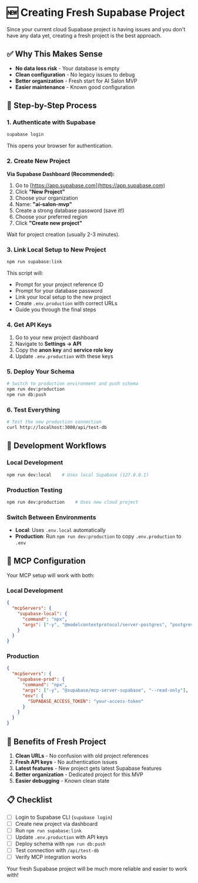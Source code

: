 # 🆕 Creating Fresh Supabase Project

Since your current cloud Supabase project is having issues and you don't have any data yet, creating a fresh project is the best approach.

## ✅ Why This Makes Sense

- **No data loss risk** - Your database is empty
- **Clean configuration** - No legacy issues to debug
- **Better organization** - Fresh start for AI Salon MVP
- **Easier maintenance** - Known good configuration

## 🚀 Step-by-Step Process

### 1. Authenticate with Supabase
```bash
supabase login
```
This opens your browser for authentication.

### 2. Create New Project
**Via Supabase Dashboard (Recommended):**
1. Go to [https://app.supabase.com](https://app.supabase.com)
2. Click **"New Project"**
3. Choose your organization
4. Name: **"ai-salon-mvp"**
5. Create a strong database password (save it!)
6. Choose your preferred region
7. Click **"Create new project"**

Wait for project creation (usually 2-3 minutes).

### 3. Link Local Setup to New Project
```bash
npm run supabase:link
```

This script will:
- Prompt for your project reference ID
- Prompt for your database password
- Link your local setup to the new project
- Create `.env.production` with correct URLs
- Guide you through the final steps

### 4. Get API Keys
1. Go to your new project dashboard
2. Navigate to **Settings → API**
3. Copy the **anon key** and **service role key**
4. Update `.env.production` with these keys

### 5. Deploy Your Schema
```bash
# Switch to production environment and push schema
npm run dev:production
npm run db:push
```

### 6. Test Everything
```bash
# Test the new production connection
curl http://localhost:3000/api/test-db
```

## 🔄 Development Workflows

### Local Development
```bash
npm run dev:local    # Uses local Supabase (127.0.0.1)
```

### Production Testing
```bash
npm run dev:production    # Uses new cloud project
```

### Switch Between Environments
- **Local**: Uses `.env.local` automatically
- **Production**: Run `npm run dev:production` to copy `.env.production` to `.env`

## 🔌 MCP Configuration

Your MCP setup will work with both:

### Local Development
```json
{
  "mcpServers": {
    "supabase-local": {
      "command": "npx",
      "args": ["-y", "@modelcontextprotocol/server-postgres", "postgresql://postgres:postgres@127.0.0.1:54322/postgres"]
    }
  }
}
```

### Production
```json
{
  "mcpServers": {
    "supabase-prod": {
      "command": "npx",
      "args": ["-y", "@supabase/mcp-server-supabase", "--read-only"],
      "env": {
        "SUPABASE_ACCESS_TOKEN": "your-access-token"
      }
    }
  }
}
```

## 🎯 Benefits of Fresh Project

1. **Clean URLs** - No confusion with old project references
2. **Fresh API keys** - No authentication issues
3. **Latest features** - New project gets latest Supabase features
4. **Better organization** - Dedicated project for this MVP
5. **Easier debugging** - Known clean state

## 📋 Checklist

- [ ] Login to Supabase CLI (`supabase login`)
- [ ] Create new project via dashboard
- [ ] Run `npm run supabase:link`
- [ ] Update `.env.production` with API keys
- [ ] Deploy schema with `npm run db:push`
- [ ] Test connection with `/api/test-db`
- [ ] Verify MCP integration works

Your fresh Supabase project will be much more reliable and easier to work with!
